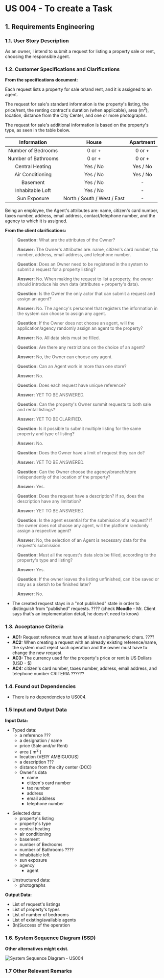 # US 004 - To create a Task

## 1. Requirements Engineering

### 1.1. User Story Description

As an owner, I intend to submit a request for listing a property sale or rent,
choosing the responsible agent.

### 1.2. Customer Specifications and Clarifications

**From the specifications document:**

Each request lists a property for sale or/and rent, and it is assigned to an agent.

The request for sale's standard information is the property's listing, the price/rent, the renting contract's duration (when applicable),
area (m<sup>2</sup>), location, distance from the City Center, and one or more photographs.

The request for sale's additional information is based on the property's type, as seen in the table below.

|     Information     |            House            | Apartment |
|:-------------------:|:---------------------------:|:---------:|
| Number of Bedrooms  |           0 or +            |  0 or +   |
| Number of Bathrooms |           0 or +            |  0 or +   |
|   Central Heating   |          Yes / No           | Yes / No  |
|  Air Conditioning   |          Yes / No           | Yes / No  |
|      Basement       |          Yes / No           |     -     |
|  Inhabitable Loft   |          Yes / No           |     -     |
|    Sun Exposure     | North / South / West / East |     -     |

Being an employee, the Agent's attributes are: name, citizen's card number, taxes number, address, email address, contact/telephone number, and the agency to which it is assigned.

[//]: # (As long as it is not announced, access to the request is exclusive to the owner and respectively assigned agent.)

**From the client clarifications:**

> **Question:** What are the attributes of the Owner?
>
> **Answer:**  The Owner's attributes are: name, citizen's card number, tax number, address, email address, and telephone number.


> **Question:** Does an Owner need to be registered in the system to submit a request for a property listing?
>
> **Answer:**  No. When making the request to list a property, the owner should introduce his own data (attributes + property's data).


> **Question:** Is the Owner the only actor that can submit a request and assign an agent?
>
> **Answer:**  No. The agency's personnel that registers the information in the system can choose to assign any agent.


> **Question:** If the Owner does not choose an agent, will the application/agency randomly assign an agent to the property?
>
> **Answer:**  No. All data slots must be filled.


> **Question:** Are there any restrictions on the choice of an agent?
>
> **Answer:**  No, the Owner can choose any agent.


> **Question:** Can an Agent work in more than one store?
>
> **Answer:** No.


> **Question:** Does each request have unique reference?
>
> **Answer:** YET TO BE ANSWERED.


> **Question:** Can the property's Owner summit requests to both sale and rental listings?
>
> **Answer:** YET TO BE CLARIFIED.


> **Question:** Is it possible to submit multiple listing for the same property and type of listing?
>
> **Answer:** No.


> **Question:** Does the Owner have a limit of request they can do?
>
> **Answer:** YET TO BE ANSWERED.


> **Question:** Can the Owner choose the agency/branch/store independently of the location of the property?
>
> **Answer:** Yes.


> **Question:** Does the request have a description? If so, does the description have any limitation?
>
> **Answer:** YET TO BE ANSWERED.


> **Question:** Is the agent essential for the submission of a request? If the owner does not choose any agent, will the platform randomly assign a respective agent?
>
> **Answer:** No, the selection of an Agent is necessary data for the request's submission.


> **Question:** Must all the request's data slots be filled, according to the property's type and listing?
> 
> **Answer:** Yes.


> **Question:** If the owner leaves the listing unfinished, can it be saved or stay as a sketch to be finished later?
>
> **Answer:** No.


* The created request stays in a "not published" state in order to distinguish from "published" requests. ???? (check **Moodle** - Mr. Client says that's an implementation detail, he doesn't need to know)

### 1.3. Acceptance Criteria

* **AC1:** Request reference must have at least *n* alphanumeric chars. ????
* **AC2:** When creating a request with an already existing reference/name, the system must reject such operation and the owner must have to change the new request.
* **AC3:** The currency used for the property's price or rent is US Dollars (USD - $)
* **AC4:** citizen's card number, taxes number, address, email address, and telephone number CRITERIA ??????

### 1.4. Found out Dependencies

* There is no dependencies to US004.

### 1.5 Input and Output Data

**Input Data:**
<p>

* Typed data:
    * a reference ???
    * a designation / name
    * price (Sale and/or Rent)
    * area ( m<sup>2</sup> )
    * location (VERY AMBIGUOUS)
    * a description ???
    * distance from the city center (DCC)
    * Owner's data
      * name
      * citizen's card number
      * tax number
      * address
      * email address
      * telephone number
    
</p>
<p>

* Selected data:
    * property's listing 
    * property's type
    * central heating
    * air conditioning
    * basement
    * number of Bedrooms
    * number of Bathrooms ????
    * inhabitable loft
    * sun exposure
    * agency
      * agent
</p>
<p>

* Unstructured data:
     * photographs
   
</p>

**Output Data:**

* List of request's listings
* List of property's types
* List of number of bedrooms
* List of existing/available agents
* (In)Success of the operation

[//]: # (* List of number of bathrooms)


### 1.6. System Sequence Diagram (SSD)

**Other alternatives might exist.**

![System Sequence Diagram - US004](svg/us004-system-sequence-diagram.svg)

### 1.7 Other Relevant Remarks